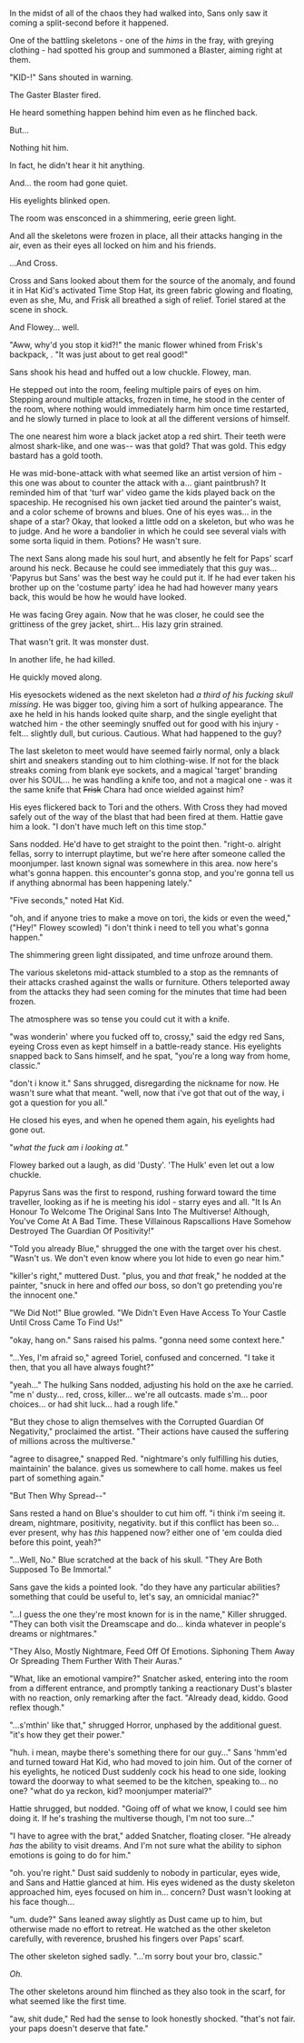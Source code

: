 In the midst of all of the chaos they had walked into, Sans only saw it coming a split-second before it happened.

One of the battling skeletons - one of the *hims* in the fray, with greying clothing - had spotted his group and summoned a Blaster, aiming right at them.

"KID-!" Sans shouted in warning.

The Gaster Blaster fired.

He heard something happen behind him even as he flinched back.

But...

Nothing hit him.

In fact, he didn't hear it hit anything.

And... the room had gone quiet.

His eyelights blinked open.

The room was ensconced in a shimmering, eerie green light.

And all the skeletons were frozen in place, all their attacks hanging in the air, even as their eyes all locked on him and his friends.

...And Cross.

Cross and Sans looked about them for the source of the anomaly, and found it in Hat Kid's activated Time Stop Hat, its green fabric glowing and floating, even as she, Mu, and Frisk all breathed a sigh of relief. Toriel stared at the scene in shock.

And Flowey... well.

"Aww, why'd you stop it kid?!" the manic flower whined from Frisk's backpack, . "It was just about to get real good!"

Sans shook his head and huffed out a low chuckle. Flowey, man.

He stepped out into the room, feeling multiple pairs of eyes on him. Stepping around multiple attacks, frozen in time,  he stood in the center of the room, where nothing would immediately harm him once time restarted, and he slowly turned in place to look at all the different versions of himself.

The one nearest him wore a black jacket atop a red shirt. Their teeth were almost shark-like, and one was-- was that gold? That was gold. This edgy bastard has a gold tooth.

He was mid-bone-attack with what seemed like an artist version of him - this one was about to counter the attack with a... giant paintbrush? It reminded him of that 'turf war' video game the kids played back on the spaceship. He recognised his own jacket tied around the painter's waist, and a color scheme of browns and blues. One of his eyes was... in the shape of a star? Okay, that looked a little odd on a skeleton, but who was he to judge. And he wore a bandolier in which he could see several vials with some sorta liquid in them. Potions? He wasn't sure.

The next Sans along made his soul hurt, and absently he felt for Paps' scarf around his neck. Because he could see immediately that this guy was... 'Papyrus but Sans' was the best way he could put it. If he had ever taken his brother up on the 'costume party' idea he had had however many years back, this would be how he would have looked.

He was facing Grey again. Now that he was closer, he could see the grittiness of the grey jacket, shirt... His lazy grin strained.

That wasn't grit. It was monster dust.

In another life, he had killed.

He quickly moved along.

His eyesockets widened as the next skeleton had *a third of his fucking skull missing*. He was bigger too, giving him a sort of hulking appearance. The axe he held in his hands looked quite sharp, and the single eyelight that watched him - the other seemingly snuffed out for good with his injury - felt... slightly dull, but curious. Cautious. What had happened to the guy?

The last skeleton to meet would have seemed fairly normal, only a black shirt and sneakers standing out to him clothing-wise. If not for the black streaks coming from blank eye sockets, and a magical 'target' branding over his SOUL... he was handling a knife too, and not a magical one - was it the same knife that ~~Frisk~~ Chara had once wielded against him?

His eyes flickered back to Tori and the others. With Cross they had moved safely out of the way of the blast that had been fired at them. Hattie gave him a look. "I don't have much left on this time stop."

Sans nodded. He'd have to get straight to the point then. "right-o. alright fellas, sorry to interrupt playtime, but we're here after someone called the moonjumper. last known signal was somewhere in this area. now here's what's gonna happen. this encounter's gonna stop, and you're gonna tell us if anything abnormal has been happening lately."

"Five seconds," noted Hat Kid.

"oh, and if anyone tries to make a move on tori, the kids or even the weed," ("Hey!" Flowey scowled) "i don't think i need to tell you what's gonna happen."

The shimmering green light dissipated, and time unfroze around them.

The various skeletons mid-attack stumbled to a stop as the remnants of their attacks crashed against the walls or furniture. Others teleported away from the attacks they had seen coming for the minutes that time had been frozen.

The atmosphere was so tense you could cut it with a knife.

"was wonderin' where you fucked off to, crossy," said the edgy red Sans, eyeing Cross even as kept himself in a battle-ready stance. His eyelights snapped back to Sans himself, and he spat, "you're a long way from home, classic."

"don't i know it." Sans shrugged, disregarding the nickname for now. He wasn't sure what that meant. "well, now that i've got that out of the way, i got a question for you all."

He closed his eyes, and when he opened them again, his eyelights had gone out.

"*what the fuck am i looking at.*"

Flowey barked out a laugh, as did 'Dusty'. 'The Hulk' even let out a low chuckle. 

Papyrus Sans was the first to respond, rushing forward toward the time traveller, looking as if he is meeting his idol - starry eyes and all. "It Is An Honour To Welcome The Original Sans Into The Multiverse! Although, You've Come At A Bad Time. These Villainous Rapscallions Have Somehow Destroyed The Guardian Of Positivity!"

"Told you already Blue," shrugged the one with the target over his chest. "Wasn't us. We don't even know where you lot hide to even go near him."

"killer's right," muttered Dust. "plus, you and *that* freak," he nodded at the painter, "snuck in here and offed *our* boss, so don't go pretending you're the innocent one."

"We Did Not!" Blue growled. "We Didn't Even Have Access To Your Castle Until Cross Came To Find Us!"

"okay, hang on." Sans raised his palms. "gonna need some context here."

"...Yes, I'm afraid so," agreed Toriel, confused and concerned. "I take it then, that you all have always fought?"

"yeah..." The hulking Sans nodded, adjusting his hold on the axe he carried. "me n' dusty... red, cross, killer... we're all outcasts. made s'm... poor choices... or had shit luck... had a rough life."

"But they chose to align themselves with the Corrupted Guardian Of Negativity," proclaimed the artist. "Their actions have caused the suffering of millions across the multiverse."

"agree to disagree," snapped Red. "nightmare's only fulfilling his duties, maintainin' the balance. gives us somewhere to call home. makes us feel part of something again."

"But Then Why Spread--"

Sans rested a hand on Blue's shoulder to cut him off. "i think i'm seeing it. dream, nightmare, positivity, negativity. but if this conflict has been so... ever present, why has *this* happened now? either one of 'em coulda died before this point, yeah?"

"...Well, No." Blue scratched at the back of his skull. "They Are Both Supposed To Be Immortal."

Sans gave the kids a pointed look. "do they have any particular abilities? something that could be useful to, let's say, an omnicidal maniac?"

"...I guess the one they're most known for is in the name," Killer shrugged. "They can both visit the Dreamscape and do... kinda whatever in people's dreams or nightmares."

"They Also, Mostly Nightmare, Feed Off Of Emotions. Siphoning Them Away Or Spreading Them Further With Their Auras."

"What, like an emotional vampire?" Snatcher asked, entering into the room from a different entrance, and promptly tanking a reactionary Dust's blaster with no reaction, only remarking after the fact. "Already dead, kiddo. Good reflex though."

"...s'mthin' like that," shrugged Horror, unphased by the additional guest. "it's how they get their power."

"huh. i mean, maybe there's something there for our guy..." Sans 'hmm'ed and turned toward Hat Kid, who had moved to join him. Out of the corner of his eyelights, he noticed Dust suddenly cock his head to one side, looking toward the doorway to what seemed to be the kitchen, speaking to... no one? "what do ya reckon, kid? moonjumper material?"

Hattie shrugged, but nodded. "Going off of what we know, I could see him doing it. If he's trashing the multiverse though, I'm not too sure..."

"I have to agree with the brat," added Snatcher, floating closer. "He already *has* the ability to visit dreams. And I'm not sure what the ability to siphon emotions is going to do for him."

"oh. you're right." Dust said suddenly to nobody in particular, eyes wide, and Sans and Hattie glanced at him. His eyes widened as the dusty skeleton approached him, eyes focused on him in... concern? Dust wasn't looking at his face though...

"um. dude?" Sans leaned away slightly as Dust came up to him, but otherwise made no effort to retreat. He watched as the other skeleton carefully, with reverence, brushed his fingers over Paps' scarf.

The other skeleton sighed sadly. "...'m sorry bout your bro, classic."

*Oh.*

The other skeletons around him flinched as they also took in the scarf, for what seemed like the first time.

"aw, shit dude," Red had the sense to look honestly shocked. "that's not fair. your paps doesn't deserve that fate."
